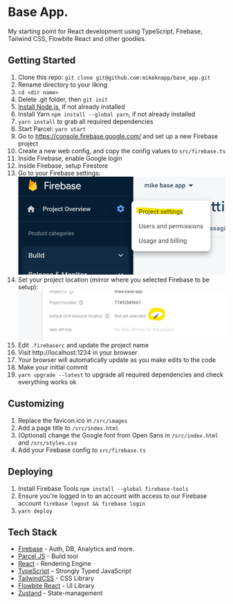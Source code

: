 # Base App.

My starting point for React development using TypeScript, Firebase, Tailwind CSS, Flowbite React and other goodies.

## Getting Started

1. Clone this repo: `git clone git@github.com:mikeknapp/base_app.git`
2. Rename directory to your liking
3. `cd <dir name>`
4. Delete .git folder, then `git init`
5. [Install Node.js](https://nodejs.org/en/download), if not already installed
6. Install Yarn `npm install --global yarn`, if not already installed
7. `yarn install` to grab all required dependencies
8. Start Parcel: `yarn start`
9. Go to https://console.firebase.google.com/ and set up a new Firebase project
10. Create a new web config, and copy the config values to `src/firebase.ts`
11. Inside Firebase, enable Google login
12. Inside Firebase, setup Firestore
13. Go to your Firebase settings:
    ![Firebase settings](./docs/project-settings.png "Project Settings")
14. Set your project location (mirror where you selected Firebase to be setup):
    ![Firebase project location](./docs/project-location.png "Project Location")
15. Edit `.firebaserc` and update the project name
16. Visit http://localhost:1234 in your browser
17. Your browser will automatically update as you make edits to the code
18. Make your initial commit
19. `yarn upgrade --latest` to upgrade all required dependencies and check everything works ok

## Customizing

1. Replace the favicon.ico in `/src/images`
2. Add a page title to `/src/index.html`
3. (Optional) change the Google font from Open Sans in `/src/index.html` and `/src/styles.css`
4. Add your Firebase config to `src/firebase.ts`

## Deploying

1. Install Firebase Tools `npm install --global firebase-tools`
2. Ensure you're logged in to an account with access to our Firebase account `firebase logout && firebase login`
3. `yarn deploy`

## Tech Stack

- [Firebase](https://www.firebase.com) - Auth, DB, Analytics and more.
- [Parcel JS](https://parceljs.org/) - Build tool
- [React](https://react.dev/) - Rendering Engine
- [TypeScript](https://www.typescriptlang.org/) – Strongly Typed JavaScript
- [TailwindCSS](https://tailwindcss.com/) - CSS Library
- [Flowbite React](https://flowbite-react.com/) - UI Library
- [Zustand](https://github.com/pmndrs/zustand) - State-management
